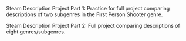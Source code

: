 Steam Description Project Part 1: Practice for full project comparing descriptions of two subgenres in the First Person Shooter genre.

Steam Description Project Part 2: Full project comparing descriptions of eight genres/subgenres.
